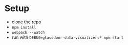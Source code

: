 # Setup

* clone the repo
* `npm install`
* `webpack --watch`
* run with `DEBUG=glassdoor-data-visualizer:* npm start`
